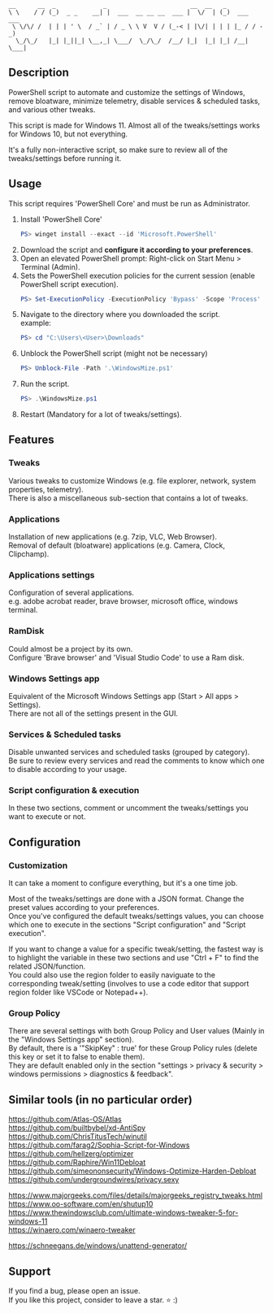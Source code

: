 ```
__      __  _             _                       __  __   _
\ \    / / (_)  _ _    __| |  ___  __ __ __  ___ |  \/  | (_)  ___  ___
 \ \/\/ /  | | | ' \  / _` | / _ \ \ V  V / (_-< | |\/| | | | |_ / / -_)
  \_/\_/   |_| |_||_| \__,_| \___/  \_/\_/  /__/ |_|  |_| |_| /__| \___|

```

## Description
PowerShell script to automate and customize the settings of Windows, remove bloatware, minimize telemetry, disable services & scheduled tasks, and various other tweaks.

This script is made for Windows 11. Almost all of the tweaks/settings works for Windows 10, but not everything.

It's a fully non-interactive script, so make sure to review all of the tweaks/settings before running it.


## Usage
This script requires 'PowerShell Core' and must be run as Administrator.

1. Install 'PowerShell Core'
    ```powershell
    PS> winget install --exact --id 'Microsoft.PowerShell'
    ```
2. Download the script and **configure it according to your preferences**.
3. Open an elevated PowerShell prompt: Right-click on Start Menu > Terminal (Admin).
4. Sets the PowerShell execution policies for the current session (enable PowerShell script execution).
    ```powershell
    PS> Set-ExecutionPolicy -ExecutionPolicy 'Bypass' -Scope 'Process' -Force
    ```
5. Navigate to the directory where you downloaded the script.  
   example:
    ```powershell
    PS> cd "C:\Users\<User>\Downloads"
    ```
6. Unblock the PowerShell script (might not be necessary)
    ```powershell
    PS> Unblock-File -Path '.\WindowsMize.ps1'
    ```
7. Run the script.
    ```powershell
    PS> .\WindowsMize.ps1
    ```
8. Restart (Mandatory for a lot of tweaks/settings).


## Features
### Tweaks
Various tweaks to customize Windows (e.g. file explorer, network, system properties, telemetry).  
There is also a miscellaneous sub-section that contains a lot of tweaks.

### Applications
Installation of new applications (e.g. 7zip, VLC, Web Browser).  
Removal of default (bloatware) applications (e.g. Camera, Clock, Clipchamp).

### Applications settings
Configuration of several applications.  
e.g. adobe acrobat reader, brave browser, microsoft office, windows terminal.

### RamDisk
Could almost be a project by its own.  
Configure 'Brave browser' and 'Visual Studio Code' to use a Ram disk.

### Windows Settings app
Equivalent of the Microsoft Windows Settings app (Start > All apps > Settings).    
There are not all of the settings present in the GUI.

### Services & Scheduled tasks
Disable unwanted services and scheduled tasks (grouped by category).  
Be sure to review every services and read the comments to know which one to disable according to your usage.

### Script configuration & execution
In these two sections, comment or uncomment the tweaks/settings you want to execute or not.


## Configuration
### Customization
It can take a moment to configure everything, but it's a one time job.

Most of the tweaks/settings are done with a JSON format. Change the preset values according to your preferences.  
Once you've configured the default tweaks/settings values, you can choose which one to execute in the sections "Script configuration" and "Script execution".

If you want to change a value for a specific tweak/setting, the fastest way is to highlight the variable in these two sections and use "Ctrl + F" to find the related JSON/function.  
You could also use the region folder to easily naviguate to the corresponding tweak/setting (involves to use a code editor that support region folder like VSCode or Notepad++).

### Group Policy
There are several settings with both Group Policy and User values (Mainly in the "Windows Settings app" section).  
By default, there is a '"SkipKey" : true' for these Group Policy rules (delete this key or set it to false to enable them).  
They are default enabled only in the section "settings > privacy & security > windows permissions > diagnostics & feedback".


## Similar tools (in no particular order)
https://github.com/Atlas-OS/Atlas  
https://github.com/builtbybel/xd-AntiSpy  
https://github.com/ChrisTitusTech/winutil  
https://github.com/farag2/Sophia-Script-for-Windows  
https://github.com/hellzerg/optimizer  
https://github.com/Raphire/Win11Debloat  
https://github.com/simeononsecurity/Windows-Optimize-Harden-Debloat  
https://github.com/undergroundwires/privacy.sexy  

https://www.majorgeeks.com/files/details/majorgeeks_registry_tweaks.html  
https://www.oo-software.com/en/shutup10  
https://www.thewindowsclub.com/ultimate-windows-tweaker-5-for-windows-11  
https://winaero.com/winaero-tweaker  

https://schneegans.de/windows/unattend-generator/


## Support
If you find a bug, please open an issue.  
If you like this project, consider to leave a star. ⭐️ :)
